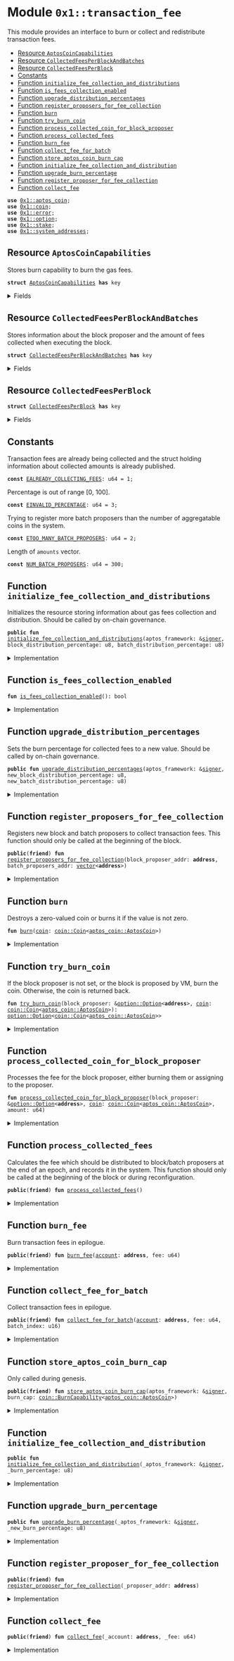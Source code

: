 
<a name="0x1_transaction_fee"></a>

# Module `0x1::transaction_fee`

This module provides an interface to burn or collect and redistribute transaction fees.


-  [Resource `AptosCoinCapabilities`](#0x1_transaction_fee_AptosCoinCapabilities)
-  [Resource `CollectedFeesPerBlockAndBatches`](#0x1_transaction_fee_CollectedFeesPerBlockAndBatches)
-  [Resource `CollectedFeesPerBlock`](#0x1_transaction_fee_CollectedFeesPerBlock)
-  [Constants](#@Constants_0)
-  [Function `initialize_fee_collection_and_distributions`](#0x1_transaction_fee_initialize_fee_collection_and_distributions)
-  [Function `is_fees_collection_enabled`](#0x1_transaction_fee_is_fees_collection_enabled)
-  [Function `upgrade_distribution_percentages`](#0x1_transaction_fee_upgrade_distribution_percentages)
-  [Function `register_proposers_for_fee_collection`](#0x1_transaction_fee_register_proposers_for_fee_collection)
-  [Function `burn`](#0x1_transaction_fee_burn)
-  [Function `try_burn_coin`](#0x1_transaction_fee_try_burn_coin)
-  [Function `process_collected_coin_for_block_proposer`](#0x1_transaction_fee_process_collected_coin_for_block_proposer)
-  [Function `process_collected_fees`](#0x1_transaction_fee_process_collected_fees)
-  [Function `burn_fee`](#0x1_transaction_fee_burn_fee)
-  [Function `collect_fee_for_batch`](#0x1_transaction_fee_collect_fee_for_batch)
-  [Function `store_aptos_coin_burn_cap`](#0x1_transaction_fee_store_aptos_coin_burn_cap)
-  [Function `initialize_fee_collection_and_distribution`](#0x1_transaction_fee_initialize_fee_collection_and_distribution)
-  [Function `upgrade_burn_percentage`](#0x1_transaction_fee_upgrade_burn_percentage)
-  [Function `register_proposer_for_fee_collection`](#0x1_transaction_fee_register_proposer_for_fee_collection)
-  [Function `collect_fee`](#0x1_transaction_fee_collect_fee)


<pre><code><b>use</b> <a href="aptos_coin.md#0x1_aptos_coin">0x1::aptos_coin</a>;
<b>use</b> <a href="coin.md#0x1_coin">0x1::coin</a>;
<b>use</b> <a href="../../aptos-stdlib/../move-stdlib/doc/error.md#0x1_error">0x1::error</a>;
<b>use</b> <a href="../../aptos-stdlib/../move-stdlib/doc/option.md#0x1_option">0x1::option</a>;
<b>use</b> <a href="stake.md#0x1_stake">0x1::stake</a>;
<b>use</b> <a href="system_addresses.md#0x1_system_addresses">0x1::system_addresses</a>;
</code></pre>



<a name="0x1_transaction_fee_AptosCoinCapabilities"></a>

## Resource `AptosCoinCapabilities`

Stores burn capability to burn the gas fees.


<pre><code><b>struct</b> <a href="transaction_fee.md#0x1_transaction_fee_AptosCoinCapabilities">AptosCoinCapabilities</a> <b>has</b> key
</code></pre>



<details>
<summary>Fields</summary>


<dl>
<dt>
<code>burn_cap: <a href="coin.md#0x1_coin_BurnCapability">coin::BurnCapability</a>&lt;<a href="aptos_coin.md#0x1_aptos_coin_AptosCoin">aptos_coin::AptosCoin</a>&gt;</code>
</dt>
<dd>

</dd>
</dl>


</details>

<a name="0x1_transaction_fee_CollectedFeesPerBlockAndBatches"></a>

## Resource `CollectedFeesPerBlockAndBatches`

Stores information about the block proposer and the amount of fees
collected when executing the block.


<pre><code><b>struct</b> <a href="transaction_fee.md#0x1_transaction_fee_CollectedFeesPerBlockAndBatches">CollectedFeesPerBlockAndBatches</a> <b>has</b> key
</code></pre>



<details>
<summary>Fields</summary>


<dl>
<dt>
<code>block_proposer: <a href="../../aptos-stdlib/../move-stdlib/doc/option.md#0x1_option_Option">option::Option</a>&lt;<b>address</b>&gt;</code>
</dt>
<dd>

</dd>
<dt>
<code>batch_proposers: <a href="../../aptos-stdlib/../move-stdlib/doc/vector.md#0x1_vector">vector</a>&lt;<b>address</b>&gt;</code>
</dt>
<dd>

</dd>
<dt>
<code>amounts: <a href="../../aptos-stdlib/../move-stdlib/doc/vector.md#0x1_vector">vector</a>&lt;<a href="coin.md#0x1_coin_AggregatableCoin">coin::AggregatableCoin</a>&lt;<a href="aptos_coin.md#0x1_aptos_coin_AptosCoin">aptos_coin::AptosCoin</a>&gt;&gt;</code>
</dt>
<dd>

</dd>
<dt>
<code>block_distribution_percentage: u8</code>
</dt>
<dd>

</dd>
<dt>
<code>batch_distribution_percentage: u8</code>
</dt>
<dd>

</dd>
</dl>


</details>

<a name="0x1_transaction_fee_CollectedFeesPerBlock"></a>

## Resource `CollectedFeesPerBlock`



<pre><code><b>struct</b> <a href="transaction_fee.md#0x1_transaction_fee_CollectedFeesPerBlock">CollectedFeesPerBlock</a> <b>has</b> key
</code></pre>



<details>
<summary>Fields</summary>


<dl>
<dt>
<code>amount: <a href="coin.md#0x1_coin_AggregatableCoin">coin::AggregatableCoin</a>&lt;<a href="aptos_coin.md#0x1_aptos_coin_AptosCoin">aptos_coin::AptosCoin</a>&gt;</code>
</dt>
<dd>

</dd>
<dt>
<code>proposer: <a href="../../aptos-stdlib/../move-stdlib/doc/option.md#0x1_option_Option">option::Option</a>&lt;<b>address</b>&gt;</code>
</dt>
<dd>

</dd>
<dt>
<code>burn_percentage: u8</code>
</dt>
<dd>

</dd>
</dl>


</details>

<a name="@Constants_0"></a>

## Constants


<a name="0x1_transaction_fee_EALREADY_COLLECTING_FEES"></a>

Transaction fees are already being collected and the struct holding
information about collected amounts is already published.


<pre><code><b>const</b> <a href="transaction_fee.md#0x1_transaction_fee_EALREADY_COLLECTING_FEES">EALREADY_COLLECTING_FEES</a>: u64 = 1;
</code></pre>



<a name="0x1_transaction_fee_EINVALID_PERCENTAGE"></a>

Percentage is out of range [0, 100].


<pre><code><b>const</b> <a href="transaction_fee.md#0x1_transaction_fee_EINVALID_PERCENTAGE">EINVALID_PERCENTAGE</a>: u64 = 3;
</code></pre>



<a name="0x1_transaction_fee_ETOO_MANY_BATCH_PROPOSERS"></a>

Trying to register more batch proposers than the number of aggregatable
coins in the system.


<pre><code><b>const</b> <a href="transaction_fee.md#0x1_transaction_fee_ETOO_MANY_BATCH_PROPOSERS">ETOO_MANY_BATCH_PROPOSERS</a>: u64 = 2;
</code></pre>



<a name="0x1_transaction_fee_NUM_BATCH_PROPOSERS"></a>

Length of <code>amounts</code> vector.


<pre><code><b>const</b> <a href="transaction_fee.md#0x1_transaction_fee_NUM_BATCH_PROPOSERS">NUM_BATCH_PROPOSERS</a>: u64 = 300;
</code></pre>



<a name="0x1_transaction_fee_initialize_fee_collection_and_distributions"></a>

## Function `initialize_fee_collection_and_distributions`

Initializes the resource storing information about gas fees collection and
distribution. Should be called by on-chain governance.


<pre><code><b>public</b> <b>fun</b> <a href="transaction_fee.md#0x1_transaction_fee_initialize_fee_collection_and_distributions">initialize_fee_collection_and_distributions</a>(aptos_framework: &<a href="../../aptos-stdlib/../move-stdlib/doc/signer.md#0x1_signer">signer</a>, block_distribution_percentage: u8, batch_distribution_percentage: u8)
</code></pre>



<details>
<summary>Implementation</summary>


<pre><code><b>public</b> <b>fun</b> <a href="transaction_fee.md#0x1_transaction_fee_initialize_fee_collection_and_distributions">initialize_fee_collection_and_distributions</a>(aptos_framework: &<a href="../../aptos-stdlib/../move-stdlib/doc/signer.md#0x1_signer">signer</a>, block_distribution_percentage: u8, batch_distribution_percentage: u8) {
    <a href="system_addresses.md#0x1_system_addresses_assert_aptos_framework">system_addresses::assert_aptos_framework</a>(aptos_framework);
    <b>assert</b>!(
        !<b>exists</b>&lt;<a href="transaction_fee.md#0x1_transaction_fee_CollectedFeesPerBlockAndBatches">CollectedFeesPerBlockAndBatches</a>&gt;(@aptos_framework),
        <a href="../../aptos-stdlib/../move-stdlib/doc/error.md#0x1_error_already_exists">error::already_exists</a>(<a href="transaction_fee.md#0x1_transaction_fee_EALREADY_COLLECTING_FEES">EALREADY_COLLECTING_FEES</a>)
    );
    <b>assert</b>!(block_distribution_percentage + batch_distribution_percentage &lt;= 100, <a href="../../aptos-stdlib/../move-stdlib/doc/error.md#0x1_error_out_of_range">error::out_of_range</a>(<a href="transaction_fee.md#0x1_transaction_fee_EINVALID_PERCENTAGE">EINVALID_PERCENTAGE</a>));

    // Make sure stakng <b>module</b> is aware of transaction fees collection.
    <a href="stake.md#0x1_stake_initialize_validator_fees">stake::initialize_validator_fees</a>(aptos_framework);

    // All aggregators are pre-initialized in order <b>to</b> avoid creating/deleting more <a href="../../aptos-stdlib/doc/table.md#0x1_table">table</a> items.
    <b>let</b> i = 0;
    <b>let</b> amounts = <a href="../../aptos-stdlib/../move-stdlib/doc/vector.md#0x1_vector_empty">vector::empty</a>();
    <b>while</b> (i &lt; <a href="transaction_fee.md#0x1_transaction_fee_NUM_BATCH_PROPOSERS">NUM_BATCH_PROPOSERS</a>) {
        <b>let</b> amount = <a href="coin.md#0x1_coin_initialize_aggregatable_coin">coin::initialize_aggregatable_coin</a>(aptos_framework);
        <a href="../../aptos-stdlib/../move-stdlib/doc/vector.md#0x1_vector_push_back">vector::push_back</a>(&<b>mut</b> amounts, amount);
        i = i + 1;
    };

    // Initially, no fees are collected, so the <a href="block.md#0x1_block">block</a> proposer is not set.
    <b>let</b> collected_fees = <a href="transaction_fee.md#0x1_transaction_fee_CollectedFeesPerBlockAndBatches">CollectedFeesPerBlockAndBatches</a> {
        block_proposer: <a href="../../aptos-stdlib/../move-stdlib/doc/option.md#0x1_option_none">option::none</a>(),
        batch_proposers: <a href="../../aptos-stdlib/../move-stdlib/doc/vector.md#0x1_vector_empty">vector::empty</a>(),
        amounts,
        block_distribution_percentage,
        batch_distribution_percentage,
    };
    <b>move_to</b>(aptos_framework, collected_fees);
}
</code></pre>



</details>

<a name="0x1_transaction_fee_is_fees_collection_enabled"></a>

## Function `is_fees_collection_enabled`



<pre><code><b>fun</b> <a href="transaction_fee.md#0x1_transaction_fee_is_fees_collection_enabled">is_fees_collection_enabled</a>(): bool
</code></pre>



<details>
<summary>Implementation</summary>


<pre><code><b>fun</b> <a href="transaction_fee.md#0x1_transaction_fee_is_fees_collection_enabled">is_fees_collection_enabled</a>(): bool {
    <b>exists</b>&lt;<a href="transaction_fee.md#0x1_transaction_fee_CollectedFeesPerBlockAndBatches">CollectedFeesPerBlockAndBatches</a>&gt;(@aptos_framework)
}
</code></pre>



</details>

<a name="0x1_transaction_fee_upgrade_distribution_percentages"></a>

## Function `upgrade_distribution_percentages`

Sets the burn percentage for collected fees to a new value. Should be called by on-chain governance.


<pre><code><b>public</b> <b>fun</b> <a href="transaction_fee.md#0x1_transaction_fee_upgrade_distribution_percentages">upgrade_distribution_percentages</a>(aptos_framework: &<a href="../../aptos-stdlib/../move-stdlib/doc/signer.md#0x1_signer">signer</a>, new_block_distribution_percentage: u8, new_batch_distribution_percentage: u8)
</code></pre>



<details>
<summary>Implementation</summary>


<pre><code><b>public</b> <b>fun</b> <a href="transaction_fee.md#0x1_transaction_fee_upgrade_distribution_percentages">upgrade_distribution_percentages</a>(
    aptos_framework: &<a href="../../aptos-stdlib/../move-stdlib/doc/signer.md#0x1_signer">signer</a>,
    new_block_distribution_percentage: u8,
    new_batch_distribution_percentage: u8,
) <b>acquires</b> <a href="transaction_fee.md#0x1_transaction_fee_CollectedFeesPerBlockAndBatches">CollectedFeesPerBlockAndBatches</a>, <a href="transaction_fee.md#0x1_transaction_fee_AptosCoinCapabilities">AptosCoinCapabilities</a> {
    <a href="system_addresses.md#0x1_system_addresses_assert_aptos_framework">system_addresses::assert_aptos_framework</a>(aptos_framework);
    <b>assert</b>!(new_block_distribution_percentage + new_batch_distribution_percentage &lt;= 100, <a href="../../aptos-stdlib/../move-stdlib/doc/error.md#0x1_error_out_of_range">error::out_of_range</a>(<a href="transaction_fee.md#0x1_transaction_fee_EINVALID_PERCENTAGE">EINVALID_PERCENTAGE</a>));

    // Upgrade <b>has</b> no effect unless fees are being collected.
    <b>if</b> (<a href="transaction_fee.md#0x1_transaction_fee_is_fees_collection_enabled">is_fees_collection_enabled</a>()) {
        // We must process all the fees before upgrading the distribution
        // percentages. Otherwise new percentages will be used <b>to</b> distribute
        // fees for this <a href="block.md#0x1_block">block</a>.
        <a href="transaction_fee.md#0x1_transaction_fee_process_collected_fees">process_collected_fees</a>();

        <b>let</b> config = <b>borrow_global_mut</b>&lt;<a href="transaction_fee.md#0x1_transaction_fee_CollectedFeesPerBlockAndBatches">CollectedFeesPerBlockAndBatches</a>&gt;(@aptos_framework);
        config.block_distribution_percentage = new_block_distribution_percentage;
        config.batch_distribution_percentage = new_batch_distribution_percentage;
    }
}
</code></pre>



</details>

<a name="0x1_transaction_fee_register_proposers_for_fee_collection"></a>

## Function `register_proposers_for_fee_collection`

Registers new block and batch proposers to collect transaction fees.
This function should only be called at the beginning of the block.


<pre><code><b>public</b>(<b>friend</b>) <b>fun</b> <a href="transaction_fee.md#0x1_transaction_fee_register_proposers_for_fee_collection">register_proposers_for_fee_collection</a>(block_proposer_addr: <b>address</b>, batch_proposers_addr: <a href="../../aptos-stdlib/../move-stdlib/doc/vector.md#0x1_vector">vector</a>&lt;<b>address</b>&gt;)
</code></pre>



<details>
<summary>Implementation</summary>


<pre><code><b>public</b>(<b>friend</b>) <b>fun</b> <a href="transaction_fee.md#0x1_transaction_fee_register_proposers_for_fee_collection">register_proposers_for_fee_collection</a>(
    block_proposer_addr: <b>address</b>,
    batch_proposers_addr: <a href="../../aptos-stdlib/../move-stdlib/doc/vector.md#0x1_vector">vector</a>&lt;<b>address</b>&gt;
) <b>acquires</b> <a href="transaction_fee.md#0x1_transaction_fee_CollectedFeesPerBlockAndBatches">CollectedFeesPerBlockAndBatches</a> {
    <b>if</b> (<a href="transaction_fee.md#0x1_transaction_fee_is_fees_collection_enabled">is_fees_collection_enabled</a>()) {
        <b>let</b> config = <b>borrow_global_mut</b>&lt;<a href="transaction_fee.md#0x1_transaction_fee_CollectedFeesPerBlockAndBatches">CollectedFeesPerBlockAndBatches</a>&gt;(@aptos_framework);
        <b>assert</b>!(<a href="../../aptos-stdlib/../move-stdlib/doc/vector.md#0x1_vector_length">vector::length</a>(&batch_proposers_addr) &lt;= <a href="transaction_fee.md#0x1_transaction_fee_NUM_BATCH_PROPOSERS">NUM_BATCH_PROPOSERS</a>, <a href="../../aptos-stdlib/../move-stdlib/doc/error.md#0x1_error_invalid_argument">error::invalid_argument</a>(<a href="transaction_fee.md#0x1_transaction_fee_ETOO_MANY_BATCH_PROPOSERS">ETOO_MANY_BATCH_PROPOSERS</a>));

        <b>let</b> _ = <a href="../../aptos-stdlib/../move-stdlib/doc/option.md#0x1_option_swap_or_fill">option::swap_or_fill</a>(&<b>mut</b> config.block_proposer, block_proposer_addr);
        <b>let</b> batch_proposers = &<b>mut</b> config.batch_proposers;
        *batch_proposers = batch_proposers_addr;
    }
}
</code></pre>



</details>

<a name="0x1_transaction_fee_burn"></a>

## Function `burn`

Destroys a zero-valued coin or burns it if the value is not zero.


<pre><code><b>fun</b> <a href="transaction_fee.md#0x1_transaction_fee_burn">burn</a>(<a href="coin.md#0x1_coin">coin</a>: <a href="coin.md#0x1_coin_Coin">coin::Coin</a>&lt;<a href="aptos_coin.md#0x1_aptos_coin_AptosCoin">aptos_coin::AptosCoin</a>&gt;)
</code></pre>



<details>
<summary>Implementation</summary>


<pre><code><b>fun</b> <a href="transaction_fee.md#0x1_transaction_fee_burn">burn</a>(<a href="coin.md#0x1_coin">coin</a>: Coin&lt;AptosCoin&gt;) <b>acquires</b> <a href="transaction_fee.md#0x1_transaction_fee_AptosCoinCapabilities">AptosCoinCapabilities</a> {
    <b>if</b> (<a href="coin.md#0x1_coin_value">coin::value</a>(&<a href="coin.md#0x1_coin">coin</a>) == 0) {
        <a href="coin.md#0x1_coin_destroy_zero">coin::destroy_zero</a>(<a href="coin.md#0x1_coin">coin</a>)
    } <b>else</b> {
        <a href="coin.md#0x1_coin_burn">coin::burn</a>(
            <a href="coin.md#0x1_coin">coin</a>,
            &<b>borrow_global</b>&lt;<a href="transaction_fee.md#0x1_transaction_fee_AptosCoinCapabilities">AptosCoinCapabilities</a>&gt;(@aptos_framework).burn_cap,
        )
    }
}
</code></pre>



</details>

<a name="0x1_transaction_fee_try_burn_coin"></a>

## Function `try_burn_coin`

If the block proposer is not set, or the block is proposed by VM, burn
the coin. Otherwise, the coin is returned back.


<pre><code><b>fun</b> <a href="transaction_fee.md#0x1_transaction_fee_try_burn_coin">try_burn_coin</a>(block_proposer: &<a href="../../aptos-stdlib/../move-stdlib/doc/option.md#0x1_option_Option">option::Option</a>&lt;<b>address</b>&gt;, <a href="coin.md#0x1_coin">coin</a>: <a href="coin.md#0x1_coin_Coin">coin::Coin</a>&lt;<a href="aptos_coin.md#0x1_aptos_coin_AptosCoin">aptos_coin::AptosCoin</a>&gt;): <a href="../../aptos-stdlib/../move-stdlib/doc/option.md#0x1_option_Option">option::Option</a>&lt;<a href="coin.md#0x1_coin_Coin">coin::Coin</a>&lt;<a href="aptos_coin.md#0x1_aptos_coin_AptosCoin">aptos_coin::AptosCoin</a>&gt;&gt;
</code></pre>



<details>
<summary>Implementation</summary>


<pre><code><b>fun</b> <a href="transaction_fee.md#0x1_transaction_fee_try_burn_coin">try_burn_coin</a>(
    block_proposer: &Option&lt;<b>address</b>&gt;,
    <a href="coin.md#0x1_coin">coin</a>: Coin&lt;AptosCoin&gt;,
): Option&lt;Coin&lt;AptosCoin&gt;&gt; <b>acquires</b> <a href="transaction_fee.md#0x1_transaction_fee_AptosCoinCapabilities">AptosCoinCapabilities</a> {
    // No proposer - burn the <a href="coin.md#0x1_coin">coin</a>.
    <b>if</b> (<a href="../../aptos-stdlib/../move-stdlib/doc/option.md#0x1_option_is_none">option::is_none</a>(block_proposer)) {
        <a href="transaction_fee.md#0x1_transaction_fee_burn">burn</a>(<a href="coin.md#0x1_coin">coin</a>);
        <b>return</b> <a href="../../aptos-stdlib/../move-stdlib/doc/option.md#0x1_option_none">option::none</a>()
    };

    // VM proposed this <a href="block.md#0x1_block">block</a>, so also burn the <a href="coin.md#0x1_coin">coin</a>.
    <b>let</b> block_proposer = *<a href="../../aptos-stdlib/../move-stdlib/doc/option.md#0x1_option_borrow">option::borrow</a>(block_proposer);
    <b>if</b> (block_proposer == @vm_reserved) {
        <a href="transaction_fee.md#0x1_transaction_fee_burn">burn</a>(<a href="coin.md#0x1_coin">coin</a>);
        <b>return</b> <a href="../../aptos-stdlib/../move-stdlib/doc/option.md#0x1_option_none">option::none</a>()
    };

    // Otherwise we have <b>to</b> process the fee, so <b>return</b> the <a href="coin.md#0x1_coin">coin</a>.
    <b>return</b> <a href="../../aptos-stdlib/../move-stdlib/doc/option.md#0x1_option_some">option::some</a>(<a href="coin.md#0x1_coin">coin</a>)
}
</code></pre>



</details>

<a name="0x1_transaction_fee_process_collected_coin_for_block_proposer"></a>

## Function `process_collected_coin_for_block_proposer`

Processes the fee for the block proposer, either burning them or
assigning to the proposer.


<pre><code><b>fun</b> <a href="transaction_fee.md#0x1_transaction_fee_process_collected_coin_for_block_proposer">process_collected_coin_for_block_proposer</a>(block_proposer: &<a href="../../aptos-stdlib/../move-stdlib/doc/option.md#0x1_option_Option">option::Option</a>&lt;<b>address</b>&gt;, <a href="coin.md#0x1_coin">coin</a>: <a href="coin.md#0x1_coin_Coin">coin::Coin</a>&lt;<a href="aptos_coin.md#0x1_aptos_coin_AptosCoin">aptos_coin::AptosCoin</a>&gt;, amount: u64)
</code></pre>



<details>
<summary>Implementation</summary>


<pre><code><b>fun</b> <a href="transaction_fee.md#0x1_transaction_fee_process_collected_coin_for_block_proposer">process_collected_coin_for_block_proposer</a>(
    block_proposer: &Option&lt;<b>address</b>&gt;,
    <a href="coin.md#0x1_coin">coin</a>: Coin&lt;AptosCoin&gt;,
    amount: u64,
) <b>acquires</b> <a href="transaction_fee.md#0x1_transaction_fee_AptosCoinCapabilities">AptosCoinCapabilities</a> {
    <b>let</b> maybe_coin = <a href="transaction_fee.md#0x1_transaction_fee_try_burn_coin">try_burn_coin</a>(block_proposer, <a href="coin.md#0x1_coin">coin</a>);
    <b>if</b> (<a href="../../aptos-stdlib/../move-stdlib/doc/option.md#0x1_option_is_some">option::is_some</a>(&maybe_coin)) {
        <b>let</b> <a href="coin.md#0x1_coin">coin</a> = <a href="../../aptos-stdlib/../move-stdlib/doc/option.md#0x1_option_destroy_some">option::destroy_some</a>(maybe_coin);
        <b>if</b> (amount &gt; 0) {
            <a href="stake.md#0x1_stake_add_transaction_fee">stake::add_transaction_fee</a>(*<a href="../../aptos-stdlib/../move-stdlib/doc/option.md#0x1_option_borrow">option::borrow</a>(block_proposer), <a href="coin.md#0x1_coin_extract">coin::extract</a>(&<b>mut</b> <a href="coin.md#0x1_coin">coin</a>, amount));
        };
        <a href="transaction_fee.md#0x1_transaction_fee_burn">burn</a>(<a href="coin.md#0x1_coin">coin</a>);
    } <b>else</b> {
        <a href="../../aptos-stdlib/../move-stdlib/doc/option.md#0x1_option_destroy_none">option::destroy_none</a>(maybe_coin);
    }
}
</code></pre>



</details>

<a name="0x1_transaction_fee_process_collected_fees"></a>

## Function `process_collected_fees`

Calculates the fee which should be distributed to block/batch proposers at the
end of an epoch, and records it in the system. This function should only be called
at the beginning of the block or during reconfiguration.


<pre><code><b>public</b>(<b>friend</b>) <b>fun</b> <a href="transaction_fee.md#0x1_transaction_fee_process_collected_fees">process_collected_fees</a>()
</code></pre>



<details>
<summary>Implementation</summary>


<pre><code><b>public</b>(<b>friend</b>) <b>fun</b> <a href="transaction_fee.md#0x1_transaction_fee_process_collected_fees">process_collected_fees</a>() <b>acquires</b> <a href="transaction_fee.md#0x1_transaction_fee_AptosCoinCapabilities">AptosCoinCapabilities</a>, <a href="transaction_fee.md#0x1_transaction_fee_CollectedFeesPerBlockAndBatches">CollectedFeesPerBlockAndBatches</a> {
    <b>if</b> (!<a href="transaction_fee.md#0x1_transaction_fee_is_fees_collection_enabled">is_fees_collection_enabled</a>()) {
        <b>return</b>
    };

    <b>let</b> config = <b>borrow_global_mut</b>&lt;<a href="transaction_fee.md#0x1_transaction_fee_CollectedFeesPerBlockAndBatches">CollectedFeesPerBlockAndBatches</a>&gt;(@aptos_framework);
    <b>let</b> num_batch_proposers = <a href="../../aptos-stdlib/../move-stdlib/doc/vector.md#0x1_vector_length">vector::length</a>(&config.batch_proposers);

    <b>if</b> (num_batch_proposers == 0) {
        // If there are no batch proposers, it means we are processing fees
        // using V1 of <a href="block.md#0x1_block">block</a> prologue. In this case, all collected fees are
        // stored in the first aggregatable <a href="coin.md#0x1_coin">coin</a>.
        <b>let</b> aggregatable_coin = <a href="../../aptos-stdlib/../move-stdlib/doc/vector.md#0x1_vector_borrow_mut">vector::borrow_mut</a>(&<b>mut</b> config.amounts, 0);
        <b>let</b> <a href="coin.md#0x1_coin">coin</a> = <a href="coin.md#0x1_coin_drain_aggregatable_coin">coin::drain_aggregatable_coin</a>(aggregatable_coin);

        // Distribute fees only for the <a href="block.md#0x1_block">block</a> proposer, and burn the rest.
        <b>let</b> amount = (config.block_distribution_percentage <b>as</b> u64) * <a href="coin.md#0x1_coin_value">coin::value</a>(&<a href="coin.md#0x1_coin">coin</a>) / 100;
        <a href="transaction_fee.md#0x1_transaction_fee_process_collected_coin_for_block_proposer">process_collected_coin_for_block_proposer</a>(&config.block_proposer, <a href="coin.md#0x1_coin">coin</a>, amount);
    } <b>else</b> {
        // Otherwise, we <b>use</b> V2 <a href="version.md#0x1_version">version</a> of <a href="block.md#0x1_block">block</a> prologue and each transaction
        // <b>has</b> its batch proposer. Here, we have <b>to</b> process fees for each batch
        // proposer and keep track of what was the total amount and what is the
        // remaning amount for the <a href="block.md#0x1_block">block</a> proposer.
        <b>let</b> total_amount = 0;
        <b>let</b> remaining_coin = <a href="coin.md#0x1_coin_zero">coin::zero</a>&lt;AptosCoin&gt;();

        <b>let</b> i = 0;
        <b>while</b> (i &lt; num_batch_proposers) {
            <b>let</b> aggregatable_coin = <a href="../../aptos-stdlib/../move-stdlib/doc/vector.md#0x1_vector_borrow_mut">vector::borrow_mut</a>(&<b>mut</b> config.amounts, i);
            <b>let</b> <a href="coin.md#0x1_coin">coin</a> = <a href="coin.md#0x1_coin_drain_aggregatable_coin">coin::drain_aggregatable_coin</a>(aggregatable_coin);

            // Update total amount <b>to</b> calculate fees for the <a href="block.md#0x1_block">block</a> proposer later.
            total_amount = total_amount + <a href="coin.md#0x1_coin_value">coin::value</a>(&<a href="coin.md#0x1_coin">coin</a>);

            <b>let</b> batch_proposer = *<a href="../../aptos-stdlib/../move-stdlib/doc/vector.md#0x1_vector_borrow">vector::borrow</a>(&config.batch_proposers, i);
            <b>let</b> amount = (config.batch_distribution_percentage <b>as</b> u64) * <a href="coin.md#0x1_coin_value">coin::value</a>(&<a href="coin.md#0x1_coin">coin</a>) / 100;

            // Process the fee for the batch proposer and also record the
            // remaining amount that will be used later for fees for the
            // <a href="block.md#0x1_block">block</a> proposer.
            <b>let</b> maybe_coin = <a href="transaction_fee.md#0x1_transaction_fee_try_burn_coin">try_burn_coin</a>(&config.block_proposer, <a href="coin.md#0x1_coin">coin</a>);
            <b>if</b> (<a href="../../aptos-stdlib/../move-stdlib/doc/option.md#0x1_option_is_some">option::is_some</a>(&maybe_coin)) {
                <b>let</b> <a href="coin.md#0x1_coin">coin</a> = <a href="../../aptos-stdlib/../move-stdlib/doc/option.md#0x1_option_destroy_some">option::destroy_some</a>(maybe_coin);
                <b>if</b> (amount &gt; 0) {
                    <a href="stake.md#0x1_stake_add_transaction_fee">stake::add_transaction_fee</a>(batch_proposer, <a href="coin.md#0x1_coin_extract">coin::extract</a>(&<b>mut</b> <a href="coin.md#0x1_coin">coin</a>, amount));
                };
                <a href="coin.md#0x1_coin_merge">coin::merge</a>(&<b>mut</b> remaining_coin, <a href="coin.md#0x1_coin">coin</a>);
            } <b>else</b> {
                <a href="../../aptos-stdlib/../move-stdlib/doc/option.md#0x1_option_destroy_none">option::destroy_none</a>(maybe_coin);
            };
            i = i + 1;
        };

        // Finally, process fees for the <a href="block.md#0x1_block">block</a> proposer.
        <b>let</b> amount = (config.block_distribution_percentage <b>as</b> u64) * total_amount / 100;
        <a href="transaction_fee.md#0x1_transaction_fee_process_collected_coin_for_block_proposer">process_collected_coin_for_block_proposer</a>(&config.block_proposer, remaining_coin, amount);
    };

    // Extract the <b>address</b> of proposer here and reset it <b>to</b> <a href="../../aptos-stdlib/../move-stdlib/doc/option.md#0x1_option_none">option::none</a>(). This
    // is particularly useful <b>to</b> avoid <a href="../../aptos-stdlib/doc/any.md#0x1_any">any</a> undesired side-effects <b>where</b> coins are
    // collected but never distributed or distributed <b>to</b> the wrong <a href="account.md#0x1_account">account</a>.
    // With this design, processing collected fees enforces that all fees will be burnt
    // unless the <a href="block.md#0x1_block">block</a> proposer is specified in the <a href="block.md#0x1_block">block</a> prologue. When we have a governance
    // proposal that triggers <a href="reconfiguration.md#0x1_reconfiguration">reconfiguration</a>, we distribute pending fees and burn the
    // fee for the proposal. Otherwise, that fee would be leaked <b>to</b> the next <a href="block.md#0x1_block">block</a>.
    <b>if</b> (<a href="../../aptos-stdlib/../move-stdlib/doc/option.md#0x1_option_is_some">option::is_some</a>(&config.block_proposer)) {
        <a href="../../aptos-stdlib/../move-stdlib/doc/option.md#0x1_option_extract">option::extract</a>(&<b>mut</b> config.block_proposer);
    };
}
</code></pre>



</details>

<a name="0x1_transaction_fee_burn_fee"></a>

## Function `burn_fee`

Burn transaction fees in epilogue.


<pre><code><b>public</b>(<b>friend</b>) <b>fun</b> <a href="transaction_fee.md#0x1_transaction_fee_burn_fee">burn_fee</a>(<a href="account.md#0x1_account">account</a>: <b>address</b>, fee: u64)
</code></pre>



<details>
<summary>Implementation</summary>


<pre><code><b>public</b>(<b>friend</b>) <b>fun</b> <a href="transaction_fee.md#0x1_transaction_fee_burn_fee">burn_fee</a>(<a href="account.md#0x1_account">account</a>: <b>address</b>, fee: u64) <b>acquires</b> <a href="transaction_fee.md#0x1_transaction_fee_AptosCoinCapabilities">AptosCoinCapabilities</a> {
    <a href="coin.md#0x1_coin_burn_from">coin::burn_from</a>&lt;AptosCoin&gt;(
        <a href="account.md#0x1_account">account</a>,
        fee,
        &<b>borrow_global</b>&lt;<a href="transaction_fee.md#0x1_transaction_fee_AptosCoinCapabilities">AptosCoinCapabilities</a>&gt;(@aptos_framework).burn_cap,
    );
}
</code></pre>



</details>

<a name="0x1_transaction_fee_collect_fee_for_batch"></a>

## Function `collect_fee_for_batch`

Collect transaction fees in epilogue.


<pre><code><b>public</b>(<b>friend</b>) <b>fun</b> <a href="transaction_fee.md#0x1_transaction_fee_collect_fee_for_batch">collect_fee_for_batch</a>(<a href="account.md#0x1_account">account</a>: <b>address</b>, fee: u64, batch_index: u16)
</code></pre>



<details>
<summary>Implementation</summary>


<pre><code><b>public</b>(<b>friend</b>) <b>fun</b> <a href="transaction_fee.md#0x1_transaction_fee_collect_fee_for_batch">collect_fee_for_batch</a>(<a href="account.md#0x1_account">account</a>: <b>address</b>, fee: u64, batch_index: u16) <b>acquires</b> <a href="transaction_fee.md#0x1_transaction_fee_CollectedFeesPerBlockAndBatches">CollectedFeesPerBlockAndBatches</a> {
    <b>let</b> config = <b>borrow_global_mut</b>&lt;<a href="transaction_fee.md#0x1_transaction_fee_CollectedFeesPerBlockAndBatches">CollectedFeesPerBlockAndBatches</a>&gt;(@aptos_framework);

    // Here, we are always optimistic and always collect fees. If the proposer is not set,
    // or we cannot redistribute fees later for some reason (e.g. <a href="account.md#0x1_account">account</a> cannot receive AptoCoin)
    // we burn them all at once. This way we avoid having a check for every transaction epilogue.
    <b>let</b> aggregatable_coin = <a href="../../aptos-stdlib/../move-stdlib/doc/vector.md#0x1_vector_borrow_mut">vector::borrow_mut</a>(&<b>mut</b> config.amounts, (batch_index <b>as</b> u64));
    <a href="coin.md#0x1_coin_collect_into_aggregatable_coin">coin::collect_into_aggregatable_coin</a>&lt;AptosCoin&gt;(<a href="account.md#0x1_account">account</a>, fee, aggregatable_coin);
}
</code></pre>



</details>

<a name="0x1_transaction_fee_store_aptos_coin_burn_cap"></a>

## Function `store_aptos_coin_burn_cap`

Only called during genesis.


<pre><code><b>public</b>(<b>friend</b>) <b>fun</b> <a href="transaction_fee.md#0x1_transaction_fee_store_aptos_coin_burn_cap">store_aptos_coin_burn_cap</a>(aptos_framework: &<a href="../../aptos-stdlib/../move-stdlib/doc/signer.md#0x1_signer">signer</a>, burn_cap: <a href="coin.md#0x1_coin_BurnCapability">coin::BurnCapability</a>&lt;<a href="aptos_coin.md#0x1_aptos_coin_AptosCoin">aptos_coin::AptosCoin</a>&gt;)
</code></pre>



<details>
<summary>Implementation</summary>


<pre><code><b>public</b>(<b>friend</b>) <b>fun</b> <a href="transaction_fee.md#0x1_transaction_fee_store_aptos_coin_burn_cap">store_aptos_coin_burn_cap</a>(aptos_framework: &<a href="../../aptos-stdlib/../move-stdlib/doc/signer.md#0x1_signer">signer</a>, burn_cap: BurnCapability&lt;AptosCoin&gt;) {
    <a href="system_addresses.md#0x1_system_addresses_assert_aptos_framework">system_addresses::assert_aptos_framework</a>(aptos_framework);
    <b>move_to</b>(aptos_framework, <a href="transaction_fee.md#0x1_transaction_fee_AptosCoinCapabilities">AptosCoinCapabilities</a> { burn_cap })
}
</code></pre>



</details>

<a name="0x1_transaction_fee_initialize_fee_collection_and_distribution"></a>

## Function `initialize_fee_collection_and_distribution`



<pre><code><b>public</b> <b>fun</b> <a href="transaction_fee.md#0x1_transaction_fee_initialize_fee_collection_and_distribution">initialize_fee_collection_and_distribution</a>(_aptos_framework: &<a href="../../aptos-stdlib/../move-stdlib/doc/signer.md#0x1_signer">signer</a>, _burn_percentage: u8)
</code></pre>



<details>
<summary>Implementation</summary>


<pre><code><b>public</b> <b>fun</b> <a href="transaction_fee.md#0x1_transaction_fee_initialize_fee_collection_and_distribution">initialize_fee_collection_and_distribution</a>(_aptos_framework: &<a href="../../aptos-stdlib/../move-stdlib/doc/signer.md#0x1_signer">signer</a>, _burn_percentage: u8) {
}
</code></pre>



</details>

<a name="0x1_transaction_fee_upgrade_burn_percentage"></a>

## Function `upgrade_burn_percentage`



<pre><code><b>public</b> <b>fun</b> <a href="transaction_fee.md#0x1_transaction_fee_upgrade_burn_percentage">upgrade_burn_percentage</a>(_aptos_framework: &<a href="../../aptos-stdlib/../move-stdlib/doc/signer.md#0x1_signer">signer</a>, _new_burn_percentage: u8)
</code></pre>



<details>
<summary>Implementation</summary>


<pre><code><b>public</b> <b>fun</b> <a href="transaction_fee.md#0x1_transaction_fee_upgrade_burn_percentage">upgrade_burn_percentage</a>(
    _aptos_framework: &<a href="../../aptos-stdlib/../move-stdlib/doc/signer.md#0x1_signer">signer</a>,
    _new_burn_percentage: u8
) {
}
</code></pre>



</details>

<a name="0x1_transaction_fee_register_proposer_for_fee_collection"></a>

## Function `register_proposer_for_fee_collection`



<pre><code><b>public</b>(<b>friend</b>) <b>fun</b> <a href="transaction_fee.md#0x1_transaction_fee_register_proposer_for_fee_collection">register_proposer_for_fee_collection</a>(_proposer_addr: <b>address</b>)
</code></pre>



<details>
<summary>Implementation</summary>


<pre><code><b>public</b>(<b>friend</b>) <b>fun</b> <a href="transaction_fee.md#0x1_transaction_fee_register_proposer_for_fee_collection">register_proposer_for_fee_collection</a>(_proposer_addr: <b>address</b>) {
}
</code></pre>



</details>

<a name="0x1_transaction_fee_collect_fee"></a>

## Function `collect_fee`



<pre><code><b>public</b>(<b>friend</b>) <b>fun</b> <a href="transaction_fee.md#0x1_transaction_fee_collect_fee">collect_fee</a>(_account: <b>address</b>, _fee: u64)
</code></pre>



<details>
<summary>Implementation</summary>


<pre><code><b>public</b>(<b>friend</b>) <b>fun</b> <a href="transaction_fee.md#0x1_transaction_fee_collect_fee">collect_fee</a>(_account: <b>address</b>, _fee: u64) {
}
</code></pre>



</details>


[move-book]: https://move-language.github.io/move/introduction.html
